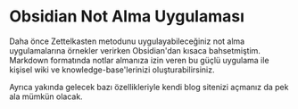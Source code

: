 # Obsidian Not Alma Uygulaması 


Daha önce Zettelkasten metodunu uygulayabileceğiniz not alma uygulamalarına örnekler verirken Obsidian'dan kısaca bahsetmiştim. Markdown formatında notlar almanıza izin veren bu güçlü uygulama ile kişisel wiki ve knowledge-base'lerinizi oluşturabilirsiniz. 

Ayrıca yakında gelecek bazı özellikleriyle kendi blog sitenizi açmanız da pek ala mümkün olacak.

